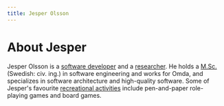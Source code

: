 ```yaml
---
title: Jesper Olsson
---
```

# About Jesper
Jesper Olsson is a [software developer](career) and a [researcher](research). He holds a [M.Sc.](education) (Swedish: civ. ing.) in software engineering and works for Omda, and specializes in software architecture and high-quality software. Some of Jesper's favourite [recreational activities](hobbies) include pen-and-paper role-playing games and board games.
